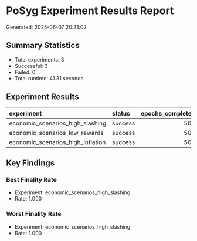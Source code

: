 # PoSyg Experiment Results Report

Generated: 2025-06-07 20:31:02

## Summary Statistics

- Total experiments: 3
- Successful: 3
- Failed: 0
- Total runtime: 41.31 seconds

## Experiment Results

| experiment                        | status   |   epochs_completed |   final_active_validators |   avg_finality_rate |   final_gini |   total_slashing |
|:----------------------------------|:---------|-------------------:|--------------------------:|--------------------:|-------------:|-----------------:|
| economic_scenarios_high_slashing  | success  |                500 |                       100 |               1.000 |        0.681 |                0 |
| economic_scenarios_low_rewards    | success  |                500 |                       100 |               1.000 |        0.681 |                0 |
| economic_scenarios_high_inflation | success  |                500 |                       100 |               1.000 |        0.681 |                0 |

## Key Findings

### Best Finality Rate
- Experiment: economic_scenarios_high_slashing
- Rate: 1.000

### Worst Finality Rate
- Experiment: economic_scenarios_high_slashing
- Rate: 1.000

